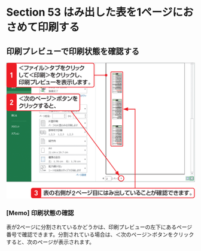 # Section 53 はみ出した表を1ページにおさめて印刷する

## 印刷プレビューで印刷状態を確認する

![](001.png)

### [Memo] 印刷状態の確認

表が2ページに分割されているかどうかは、印刷プレビューの左下にあるページ番号で確認できます。分割されている場合は、＜次のページ＞ボタンをクリックすると、次のページが表示されます。
